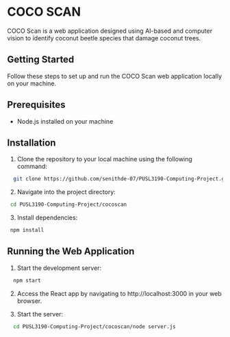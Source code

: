 
# COCO SCAN

COCO Scan is a web application designed using AI-based and computer vision to identify coconut beetle species that damage coconut trees.


## Getting Started
Follow these steps to set up and run the COCO Scan web application locally on your machine.

## Prerequisites
* Node.js installed on your machine
## Installation

1. Clone the repository to your local machine using the following command:

```bash
  git clone https://github.com/senithde-07/PUSL3190-Computing-Project.git
```
 2. Navigate into the project directory:   

 ```bash
  cd PUSL3190-Computing-Project/cocoscan
```
3. Install dependencies: 

 ```bash
  npm install
```

## Running the Web Application

1. Start the development server:

```bash
  npm start
```

2. Access the React app by navigating to http://localhost:3000 in your web browser.

3. Start the server:

```bash
  cd PUSL3190-Computing-Project/cocoscan/node server.js
```
